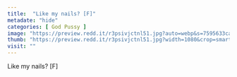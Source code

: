 ```yaml
---
title:  "Like my nails? [F]"
metadate: "hide"
categories: [ God Pussy ]
image: "https://preview.redd.it/r3psivjctnl51.jpg?auto=webp&s=7595633caa4fef11f095e7d0c9dc63d536a8a1ff"
thumb: "https://preview.redd.it/r3psivjctnl51.jpg?width=1080&crop=smart&auto=webp&s=93ca6d66c56f8344605e4b6db5da85a1c037f770"
visit: ""
---
```

Like my nails? [F]
